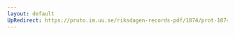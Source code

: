 ```yaml
---
layout: default
UpRedirect: https://pruto.im.uu.se/riksdagen-records-pdf/1874/prot-1874--ak--228.pdf
---
```

